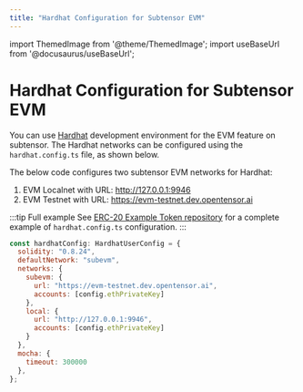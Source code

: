 ```yaml
---
title: "Hardhat Configuration for Subtensor EVM"
---
```


import ThemedImage from '@theme/ThemedImage';
import useBaseUrl from '@docusaurus/useBaseUrl';

# Hardhat Configuration for Subtensor EVM

You can use [Hardhat](https://hardhat.org/) development environment for the EVM feature on subtensor. The Hardhat networks can be configured using the `hardhat.config.ts` file, as shown below. 

The below code configures two subtensor EVM networks for Hardhat: 

1. EVM Localnet with URL: http://127.0.0.1:9946
2. EVM Testnet with URL: https://evm-testnet.dev.opentensor.ai

:::tip Full example
See [ERC-20 Example Token repository](https://github.com/gztensor/subtensor-erc20) for a complete example of `hardhat.config.ts` configuration.
:::

```js title="Partial snippet of hardhat.config.ts file"
const hardhatConfig: HardhatUserConfig = {
  solidity: "0.8.24",
  defaultNetwork: "subevm",
  networks: {
    subevm: {
      url: "https://evm-testnet.dev.opentensor.ai",
      accounts: [config.ethPrivateKey]
    },
    local: {
      url: "http://127.0.0.1:9946",
      accounts: [config.ethPrivateKey]
    }
  },
  mocha: {
    timeout: 300000
  },
};
```
